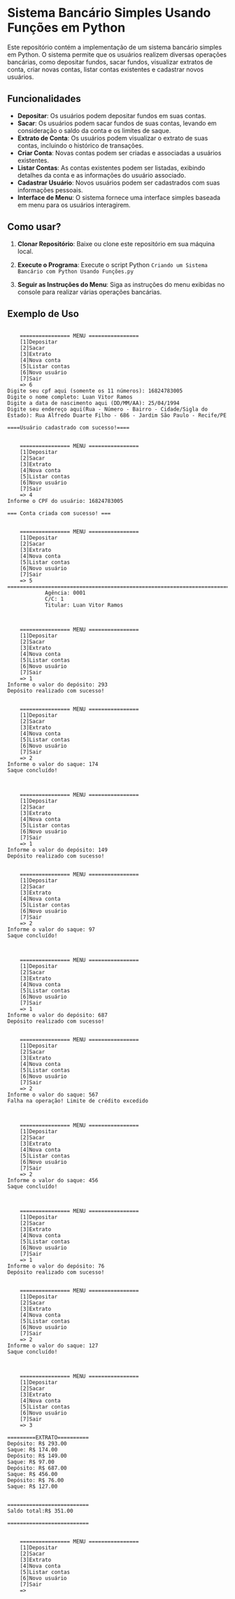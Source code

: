 # Sistema Bancário Simples Usando Funções em Python

Este repositório contém a implementação de um sistema bancário simples em Python. O sistema permite que os usuários realizem diversas operações bancárias, como depositar fundos, sacar fundos, visualizar extratos de conta, criar novas contas, listar contas existentes e cadastrar novos usuários.

## Funcionalidades
- **Depositar**: Os usuários podem depositar fundos em suas contas.
- **Sacar**: Os usuários podem sacar fundos de suas contas, levando em consideração o saldo da conta e os limites de saque.
- **Extrato de Conta**: Os usuários podem visualizar o extrato de suas contas, incluindo o histórico de transações.
- **Criar Conta**: Novas contas podem ser criadas e associadas a usuários existentes.
- **Listar Contas**: As contas existentes podem ser listadas, exibindo detalhes da conta e as informações do usuário associado.
- **Cadastrar Usuário**: Novos usuários podem ser cadastrados com suas informações pessoais.
- **Interface de Menu**: O sistema fornece uma interface simples baseada em menu para os usuários interagirem.

## Como usar?
1. **Clonar Repositório**: Baixe ou clone este repositório em sua máquina local.

2. **Execute o Programa**: Execute o script Python `Criando um Sistema Bancário com Python Usando Funções.py`


3. **Seguir as Instruções do Menu**: Siga as instruções do menu exibidas no console para realizar várias operações bancárias.

## Exemplo de Uso

```

    ================ MENU ================
    [1]Depositar
    [2]Sacar
    [3]Extrato
    [4]Nova conta
    [5]Listar contas
    [6]Novo usuário
    [7]Sair
    => 6
Digite seu cpf aqui (somente os 11 números): 16824783005
Digite o nome completo: Luan Vitor Ramos
Digite a data de nascimento aqui (DD/MM/AA): 25/04/1994
Digite seu endereço aqui(Rua - Número - Bairro - Cidade/Sigla do Estado): Rua Alfredo Duarte Filho - 686 - Jardim São Paulo - Recife/PE

====Usuário cadastrado com sucesso!====


    ================ MENU ================
    [1]Depositar
    [2]Sacar
    [3]Extrato
    [4]Nova conta
    [5]Listar contas
    [6]Novo usuário
    [7]Sair
    => 4
Informe o CPF do usuário: 16824783005

=== Conta criada com sucesso! ===


    ================ MENU ================
    [1]Depositar
    [2]Sacar
    [3]Extrato
    [4]Nova conta
    [5]Listar contas
    [6]Novo usuário
    [7]Sair
    => 5
====================================================================================================
            Agência: 0001
            C/C: 1
            Titular: Luan Vitor Ramos



    ================ MENU ================
    [1]Depositar
    [2]Sacar
    [3]Extrato
    [4]Nova conta
    [5]Listar contas
    [6]Novo usuário
    [7]Sair
    => 1
Informe o valor do depósito: 293
Depósito realizado com sucesso!


    ================ MENU ================
    [1]Depositar
    [2]Sacar
    [3]Extrato
    [4]Nova conta
    [5]Listar contas
    [6]Novo usuário
    [7]Sair
    => 2
Informe o valor do saque: 174
Saque concluído!



    ================ MENU ================
    [1]Depositar
    [2]Sacar
    [3]Extrato
    [4]Nova conta
    [5]Listar contas
    [6]Novo usuário
    [7]Sair
    => 1
Informe o valor do depósito: 149
Depósito realizado com sucesso!


    ================ MENU ================
    [1]Depositar
    [2]Sacar
    [3]Extrato
    [4]Nova conta
    [5]Listar contas
    [6]Novo usuário
    [7]Sair
    => 2
Informe o valor do saque: 97
Saque concluído!



    ================ MENU ================
    [1]Depositar
    [2]Sacar
    [3]Extrato
    [4]Nova conta
    [5]Listar contas
    [6]Novo usuário
    [7]Sair
    => 1
Informe o valor do depósito: 687
Depósito realizado com sucesso!


    ================ MENU ================
    [1]Depositar
    [2]Sacar
    [3]Extrato
    [4]Nova conta
    [5]Listar contas
    [6]Novo usuário
    [7]Sair
    => 2
Informe o valor do saque: 567
Falha na operação! Limite de crédito excedido



    ================ MENU ================
    [1]Depositar
    [2]Sacar
    [3]Extrato
    [4]Nova conta
    [5]Listar contas
    [6]Novo usuário
    [7]Sair
    => 2
Informe o valor do saque: 456
Saque concluído!



    ================ MENU ================
    [1]Depositar
    [2]Sacar
    [3]Extrato
    [4]Nova conta
    [5]Listar contas
    [6]Novo usuário
    [7]Sair
    => 1
Informe o valor do depósito: 76
Depósito realizado com sucesso!


    ================ MENU ================
    [1]Depositar
    [2]Sacar
    [3]Extrato
    [4]Nova conta
    [5]Listar contas
    [6]Novo usuário
    [7]Sair
    => 2
Informe o valor do saque: 127
Saque concluído!



    ================ MENU ================
    [1]Depositar
    [2]Sacar
    [3]Extrato
    [4]Nova conta
    [5]Listar contas
    [6]Novo usuário
    [7]Sair
    => 3

=========EXTRATO==========
Depósito: R$ 293.00
Saque: R$ 174.00
Depósito: R$ 149.00
Saque: R$ 97.00
Depósito: R$ 687.00
Saque: R$ 456.00
Depósito: R$ 76.00
Saque: R$ 127.00


==========================
Saldo total:R$ 351.00

==========================


    ================ MENU ================
    [1]Depositar
    [2]Sacar
    [3]Extrato
    [4]Nova conta
    [5]Listar contas
    [6]Novo usuário
    [7]Sair
    =>
